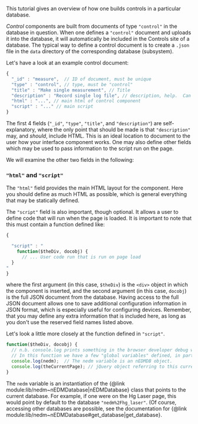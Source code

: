 This tutorial gives an overview of how one builds controls in a particular
database. 

_Control_ components are built from documents of type `"control"` in the
database in question.  When one defines a `"control"` document and uploads it
into the database, it will automatically be included in the Controls site of a
database.  The typical way to define a control document is to create a `.json`
file in the `data` directory of the corresponding database (subsystem).

Let's have a look at an example control document:

```javascript
{
  "_id" : "measure",  // ID of document, must be unique
  "type" : "control", // type, must be "control"
  "title" : "Make single measurement", // Title
  "description" : "Record single log file", // description, help.  Can also contain HTML
  "html" : "...", // main html of control component 
  "script" : "..." // main script 
}
```

The first 4 fields (`"_id"`, `"type"`, `"title"`, and `"description"`) are
self-explanatory, where the only point that should be made is that
`"description"` may, and _should_, include HTML.  This is an ideal location to
document to the user how your interface component works.  One may also define
other fields which may be used to pass information to the script run on the
page.

We will examine the other two fields in the following:

### `"html"` and `"script"`

The `"html"` field provides the main HTML layout for the component.  Here you
should define as much HTML as possible, which is general everything that may be
statically defined.

The `"script"` field is also important, though optional.  It allows a user to
define code that will run when the page is loaded.  It is important to note
that this must contain a function defined like:

```javascript
{

  "script" : "
    function($theDiv, docobj) {
      // ... User code run that is run on page load
  }
"
}
``` 

where the first argument (in this case, `$theDiv`) is the `<div>` object in
which the component is inserted, and the second argument (in this case,
`docobj`) is the full JSON document from the database.  Having access to the
full JSON document allows one to save additional configuration information in
JSON format, which is especially useful for configuring devices.  Remember,
that you may define any extra information that is included here, as long as you
don't use the reserved field names listed above.

Let's look a little more closely at the function defined in `"script"`.

```javascript
function($theDiv, docobj) {
  // n.b. console.log prints something in the browser developer debug window.
  // In this function we have a few "global variables" defined, in particular:
  console.log(nedm);  // The nedm variable is an nEDMDB object. 
  console.log(theCurrentPage); // jQuery object referring to this current page.
}
```

The `nedm` variable is an instantiation of the {@link module:lib/nedm~nEDMDatabase|nEDMDatabase} class that
points to the current database.  For example, if one were on the Hg Laser page,
this would point by default to the database `"nedm%2Fhg_laser"`.  (Of course,
accessing other databases are possible, see the documentation for {@link
module:lib/nedm~nEDMDatabase#get_database|get_database}. 


